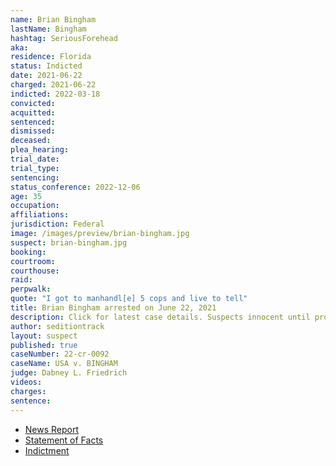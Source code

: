 ```yaml
---
name: Brian Bingham
lastName: Bingham
hashtag: SeriousForehead
aka:
residence: Florida
status: Indicted
date: 2021-06-22
charged: 2021-06-22
indicted: 2022-03-18
convicted:
acquitted:
sentenced:
dismissed:
deceased:
plea_hearing:
trial_date:
trial_type:
sentencing:
status_conference: 2022-12-06
age: 35
occupation:
affiliations:
jurisdiction: Federal
image: /images/preview/brian-bingham.jpg
suspect: brian-bingham.jpg
booking:
courtroom:
courthouse:
raid:
perpwalk:
quote: "I got to manhandl[e] 5 cops and live to tell"
title: Brian Bingham arrested on June 22, 2021
description: Click for latest case details. Suspects innocent until proven guilty.
author: seditiontrack
layout: suspect
published: true
caseNumber: 22-cr-0092
caseName: USA v. BINGHAM
judge: Dabney L. Friedrich
videos:
charges:
sentence:
---
```

- [News Report](https://www.courierpostonline.com/story/news/2021/06/23/brian-bingham-capitol-riot-insurrection-pennsville/5330587001/)
- [Statement of Facts](https://www.justice.gov/usao-dc/case-multi-defendant/file/1405791/download)
- [Indictment](https://extremism.gwu.edu/sites/g/files/zaxdzs2191/f/Brian%20Glenn%20Bingham%20Indictment.pdf)
